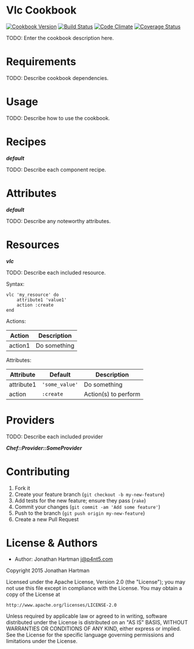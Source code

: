 Vlc Cookbook
============
[![Cookbook Version](https://img.shields.io/cookbook/v/vlc.svg)][cookbook]
[![Build Status](https://img.shields.io/travis/RoboticCheese/vlc-chef.svg)][travis]
[![Code Climate](https://img.shields.io/codeclimate/github/RoboticCheese/vlc-chef.svg)][codeclimate]
[![Coverage Status](https://img.shields.io/coveralls/RoboticCheese/vlc-chef.svg)][coveralls]

[cookbook]: https://supermarket.chef.io/cookbooks/vlc
[travis]: https://travis-ci.org/RoboticCheese/vlc-chef
[codeclimate]: https://codeclimate.com/github/RoboticCheese/vlc-chef
[coveralls]: https://coveralls.io/r/RoboticCheese/vlc-chef

TODO: Enter the cookbook description here.

Requirements
============

TODO: Describe cookbook dependencies.

Usage
=====

TODO: Describe how to use the cookbook.

Recipes
=======

***default***

TODO: Describe each component recipe.

Attributes
==========

***default***

TODO: Describe any noteworthy attributes.

Resources
=========

***vlc***

TODO: Describe each included resource.

Syntax:

    vlc 'my_resource' do
        attribute1 'value1'
        action :create
    end

Actions:

| Action  | Description  |
|---------|--------------|
| action1 | Do something |

Attributes:

| Attribute  | Default        | Description          |
|------------|----------------|----------------------|
| attribute1 | `'some_value'` | Do something         |
| action     | `:create`      | Action(s) to perform |

Providers
=========

TODO: Describe each included provider

***Chef::Provider::SomeProvider***

Contributing
============

1. Fork it
2. Create your feature branch (`git checkout -b my-new-feature`)
3. Add tests for the new feature; ensure they pass (`rake`)
4. Commit your changes (`git commit -am 'Add some feature'`)
5. Push to the branch (`git push origin my-new-feature`)
6. Create a new Pull Request

License & Authors
=================
- Author: Jonathan Hartman <j@p4nt5.com>

Copyright 2015 Jonathan Hartman

Licensed under the Apache License, Version 2.0 (the "License");
you may not use this file except in compliance with the License.
You may obtain a copy of the License at

    http://www.apache.org/licenses/LICENSE-2.0

Unless required by applicable law or agreed to in writing, software
distributed under the License is distributed on an "AS IS" BASIS,
WITHOUT WARRANTIES OR CONDITIONS OF ANY KIND, either express or implied.
See the License for the specific language governing permissions and
limitations under the License.
